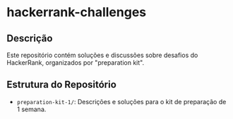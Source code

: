 # hackerrank-challenges

## Descrição
Este repositório contém soluções e discussões sobre desafios do HackerRank, organizados por "preparation kit".

## Estrutura do Repositório
- `preparation-kit-1/`: Descrições e soluções para o kit de preparação de 1 semana.
